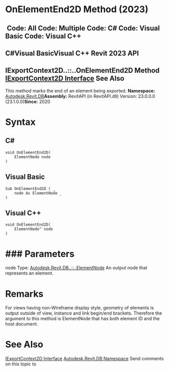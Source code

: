# OnElementEnd2D Method (2023)

﻿
 Code: All Code: Multiple Code: C# Code: Visual Basic Code: Visual C++   
---  
C#Visual BasicVisual C++
Revit 2023 API  
---  
IExportContext2D..::..OnElementEnd2D Method   
[IExportContext2D Interface](a4578846-6ecf-e354-668d-96d8ef5d1a32.md "IExportContext2D Interface") See Also  
---  
This method marks the end of an element being exported. 
**Namespace:** [Autodesk.Revit.DB](87546ba7-461b-c646-cbb1-2cb8f5bff8b2.md "Autodesk.Revit.DB Namespace")**Assembly:** RevitAPI (in RevitAPI.dll) Version: 23.0.0.0 (23.1.0.0)**Since:** 2020 
# Syntax
C#  
---  
```text
void OnElementEnd2D(
	ElementNode node
)
```
  
Visual Basic  
---  
```text
Sub OnElementEnd2D ( _
	node As ElementNode _
)
```
  
Visual C++  
---  
```text
void OnElementEnd2D(
	ElementNode^ node
)
```
  
# ### Parameters
node
    Type: [Autodesk.Revit.DB..::..ElementNode](45f8a303-c479-9d6e-c39e-7705169820c2.md "ElementNode Class") An output node that represents an element. 
# Remarks
For views having non-Wireframe display style, geometry of elements is output outside of view, instance and link begin/end brackets. Therefore the argument to this method is ElementNode that has both element ID and the host document. 
# See Also
[IExportContext2D Interface](a4578846-6ecf-e354-668d-96d8ef5d1a32.md "IExportContext2D Interface")
[Autodesk.Revit.DB Namespace](87546ba7-461b-c646-cbb1-2cb8f5bff8b2.md "Autodesk.Revit.DB Namespace")
Send comments on this topic to 